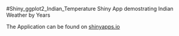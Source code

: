 #Shiny_ggplot2_Indian_Temperature
Shiny App demostrating Indian Weather by Years

The Application can be found on [shinyapps.io](http://shoaibkhanz.shinyapps.io/Shiny_ggplot2_Indian_Temperature)
